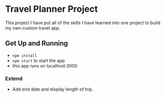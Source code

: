 # Travel Planner Project
This project I have put all of the skills I have learned into one project to build my own custom travel app.

## Get Up and Running

- ```npm install```
- ```npm start``` to start the app
- this app runs on localhost:3000

### Extend
- Add end date and display length of trip.
